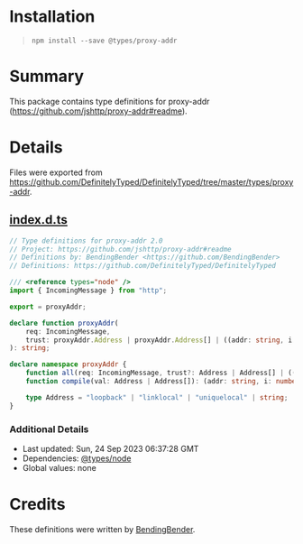 # Installation
> `npm install --save @types/proxy-addr`

# Summary
This package contains type definitions for proxy-addr (https://github.com/jshttp/proxy-addr#readme).

# Details
Files were exported from https://github.com/DefinitelyTyped/DefinitelyTyped/tree/master/types/proxy-addr.
## [index.d.ts](https://github.com/DefinitelyTyped/DefinitelyTyped/tree/master/types/proxy-addr/index.d.ts)
````ts
// Type definitions for proxy-addr 2.0
// Project: https://github.com/jshttp/proxy-addr#readme
// Definitions by: BendingBender <https://github.com/BendingBender>
// Definitions: https://github.com/DefinitelyTyped/DefinitelyTyped

/// <reference types="node" />
import { IncomingMessage } from "http";

export = proxyAddr;

declare function proxyAddr(
    req: IncomingMessage,
    trust: proxyAddr.Address | proxyAddr.Address[] | ((addr: string, i: number) => boolean),
): string;

declare namespace proxyAddr {
    function all(req: IncomingMessage, trust?: Address | Address[] | ((addr: string, i: number) => boolean)): string[];
    function compile(val: Address | Address[]): (addr: string, i: number) => boolean;

    type Address = "loopback" | "linklocal" | "uniquelocal" | string;
}

````

### Additional Details
 * Last updated: Sun, 24 Sep 2023 06:37:28 GMT
 * Dependencies: [@types/node](https://npmjs.com/package/@types/node)
 * Global values: none

# Credits
These definitions were written by [BendingBender](https://github.com/BendingBender).

